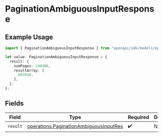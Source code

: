 # PaginationAmbiguousInputResponse

## Example Usage

```typescript
import { PaginationAmbiguousInputResponse } from "openapi/sdk/models/operations";

let value: PaginationAmbiguousInputResponse = {
  result: {
    numPages: 198406,
    resultArray: [
      603038,
    ],
  },
};
```

## Fields

| Field                                                                                                   | Type                                                                                                    | Required                                                                                                | Description                                                                                             |
| ------------------------------------------------------------------------------------------------------- | ------------------------------------------------------------------------------------------------------- | ------------------------------------------------------------------------------------------------------- | ------------------------------------------------------------------------------------------------------- |
| `result`                                                                                                | [operations.PaginationAmbiguousInputRes](../../../sdk/models/operations/paginationambiguousinputres.md) | :heavy_check_mark:                                                                                      | N/A                                                                                                     |